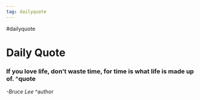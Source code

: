 ```yaml
---
tag: dailyquote
---
```


#dailyquote

# Daily Quote

### If you love life, don't waste time, for time is what life is made up of. ^quote
*-Bruce Lee* ^author
